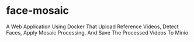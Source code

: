 # face-mosaic
A Web Application Using Docker That Upload Reference Videos, Detect Faces, Apply Mosaic Processing, And Save The Processed Videos To Minio
